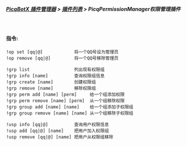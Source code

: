 ##### [PicqBotX 插件管理器](https://github.com/HyDevelop/PicqBotX-PluginManager) > [插件列表](https://github.com/HyDevelop/PicqBotX-PluginManager/blob/master/markdown/plugin-list.md) > PicqPermissionManager权限管理插件

<br>

#### 指令:

```
!op set [qq|@]            将一个QQ号设为管理员
!op remove [qq|@]         将一个QQ号移除管理员

!grp list                 列出现有权限组
!grp info [name]          查询权限组信息
!grp create [name]        创建权限组
!grp remove [name]        移除权限组
!grp perm add [name] [perm]     给一个组添加权限
!grp perm remove [name] [perm]  从一个组移除权限
!grp group add [name] [name]    给一个组添加子权限组
!grp group remove [name] [name] 从一个组移除子权限组

!usp info [qq|@]          查询用户权限信息
!usp add [qq|@] [name]    把用户加入权限组
!usp remove [qq|@] [name] 把用户从权限组移除
```
